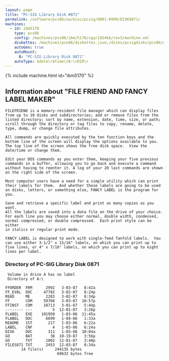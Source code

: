 ```yaml
---
layout: page
title: "PC-SIG Library Disk #871"
permalink: /software/pcx86/sw/misc/pcsig/0001-0999/DISK0871/
machines:
  - id: ibm5170
    type: pcx86
    config: /machines/pcx86/ibm/5170/cga/1024kb/rev3/machine.xml
    diskettes: /machines/pcx86/diskettes.json,/disks/pcsigdisks/pcx86/diskettes.json
    autoGen: true
    autoMount:
      B: "PC-SIG Library Disk 0871"
    autoType: $date\r$time\rB:\rDIR\r
---
```


{% include machine.html id="ibm5170" %}

## Information about "FILE FRIEND AND FANCY LABEL MAKER"

    FILEFRIEND is a memory-resident file manager which can display files
    from up to 10 disks and subdirectories; add or remove files from the
    listed directory; sort by name, extension, date, time, size, or path;
    scroll through the directory or tag files to copy, rename, delete,
    type, dump, or change file attributes.
    
    All commands are quickly executed by the ten function keys and the
    bottom line of the screen will display the options available to you.
    The top line of the screen shows the free disk space.  View the
    date/time or change them.
    
    Edit your DOS commands as you enter them, keeping your five previous
    commands in a buffer, allowing you to go back and execute a command
    without having to reenter it. A log of your 20 last commands are shown
    on the right side of the screen.
    
    Most computer users have a need for a simple utility which can print
    their labels for them.  And whether those labels are going to be used
    on disks, letters, or something else, FANCY LABEL is the program for
    you.
    
    Save and retrieve a specific label and print as many copies as you want.
    All the labels are saved into a data file on the drive of your choice.
    For each line you may choose either normal, double width, condensed,
    normal compressed, or double compressed.  Each print style can be
    either
    in italics or regular print mode.
    
    FANCY LABEL is designed to work with single-feed fanfold labels.  You
    can use either 3-1/2" x 15/16" labels, on which you can print up to
    five lines, or 4" x 7/16" labels, on which you can print up to eight
    lines per label.

### Directory of PC-SIG Library Disk 0871

     Volume in drive A has no label
     Directory of A:\

    FFORDER  FRM      2992   3-03-87   8:42a
    FF_EVAL  DOC     47782   3-02-87   8:24p
    READ     ME       2203   3-02-87   8:34p
    FF       COM     59766   3-03-87  10:57p
    FFINST   COM     18713   3-01-87   5:44p
    -------- ---         5  12-01-87   3:26p
    FLABEL   EXE    101950   1-03-86  11:45a
    FLABEL   DOC      6699   1-04-86   1:33a
    README   1ST       217   1-03-86   6:22a
    LABEL    CNF         4   1-03-86   6:24a
    DISK     DOC       311   1-03-86  10:04a
    GO       BAT        38  10-19-87   3:56p
    GO       TXT      1002  12-01-87   3:40p
    FILES871 TXT      2453  12-03-87   8:34a
           14 file(s)     244135 bytes
                           69632 bytes free
